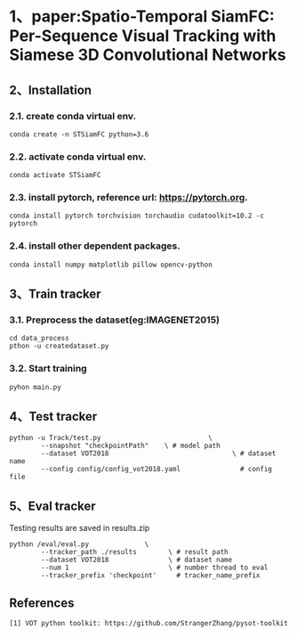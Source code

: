 # 1、paper:Spatio-Temporal SiamFC: Per-Sequence Visual Tracking with Siamese 3D Convolutional Networks

## 2、Installation
### 2.1. create conda virtual env.
```
conda create -n STSiamFC python=3.6
```

### 2.2. activate conda virtual env.
```
conda activate STSiamFC
```

### 2.3. install pytorch, reference url: https://pytorch.org.
```
conda install pytorch torchvision torchaudio cudatoolkit=10.2 -c pytorch
```

### 2.4. install other dependent packages.
```
conda install numpy matplotlib pillow opencv-python
```

## 3、Train tracker
### 3.1. Preprocess the dataset(eg:IMAGENET2015)
```
cd data_process
pthon -u createdataset.py
```

### 3.2. Start training
```
pyhon main.py 
```

## 4、Test tracker
```
python -u Track/test.py                           \
        --snapshot "checkpointPath"    \ # model path
        --dataset VOT2018                               \ # dataset name
        --config config/config_vot2018.yaml               # config file
```

## 5、Eval tracker
Testing results are saved in results.zip
```
python /eval/eval.py              \
        --tracker_path ./results        \ # result path
        --dataset VOT2018               \ # dataset name
        --num 1                         \ # number thread to eval
        --tracker_prefix 'checkpoint'     # tracker_name_prefix
```
## References
```
[1] VOT python toolkit: https://github.com/StrangerZhang/pysot-toolkit
```
